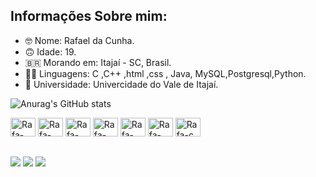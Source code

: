 ## Informações Sobre mim:

- 🤓 Nome: Rafael da Cunha.
- 🙃 Idade: 19.
- 🇧🇷 Morando em: Itajaí - SC, Brasil.
- 👨‍💻 Linguagens: C ,C++ ,html ,css , Java, MySQL,Postgresql,Python.
- 🎒 Universidade: Univercidade do Vale de Itajaí.

![Anurag's GitHub stats](https://github-readme-stats.vercel.app/api?username=rafaelcunhaa&show_icons=true&theme=transparent)

<div>
  <img aling="center" alt="Rafa-python" height="30" width="40" src="https://cdn.jsdelivr.net/gh/devicons/devicon@latest/icons/python/python-original.svg" />
  <img aling="center" alt="Rafa-postgresql" height="30" width="40" src="https://cdn.jsdelivr.net/gh/devicons/devicon@latest/icons/postgresql/postgresql-original.svg" />
  <img aling="center" alt="Rafa-mysql" height="30" width="40" src="https://cdn.jsdelivr.net/gh/devicons/devicon@latest/icons/mysql/mysql-original.svg" />
  <img aling="center" alt="Rafa-java" height="30" width="40" src="https://cdn.jsdelivr.net/gh/devicons/devicon@latest/icons/java/java-original.svg" />
  <img aling="center" alt="Rafa-html5" height="30" width="40" src="https://cdn.jsdelivr.net/gh/devicons/devicon@latest/icons/html5/html5-original.svg" />
  <img aling="center" alt="Rafa-cplusplus" height="30" width="40" src="https://cdn.jsdelivr.net/gh/devicons/devicon@latest/icons/cplusplus/cplusplus-original.svg" />
  <img aling="center" alt="Rafa-c" height="30" width="40" src="https://cdn.jsdelivr.net/gh/devicons/devicon@latest/icons/c/c-original.svg" />
</div>

##

<div>
  <a href="mailto:rafaeldacunha.9615@gmail.com"><img src="https://img.shields.io/badge/Gmail-D14836?style=for-the-badge&logo=gmail&logoColor=white" target="_blank"></a>
  <a href="www.linkedin.com/in/rafael-da-cunha-81828b277"><img src="https://img.shields.io/badge/LinkedIn-0077B5?style=for-the-badge&logo=linkedin&logoColor=white" target="_blank"></a>
  <a href="https://www.instagram.com/rafael._cunha_/"><img src="https://img.shields.io/badge/Instagram-E4405F?style=for-the-badge&logo=instagram&logoColor=white" target="_blank"></a>
</div>
</div>
